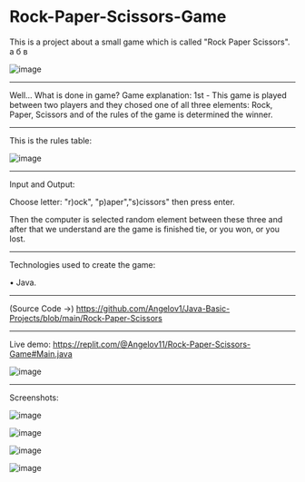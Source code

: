 # Rock-Paper-Scissors-Game 
This is a project about a small game which is called "Rock Paper Scissors".
а
б
в

![image](https://user-images.githubusercontent.com/117378467/203860825-5c7c97ca-f4fc-43d8-af84-bc03e43487b5.png)

______________________________________________________________________________________
Well... What is done in game? Game explanation: 1st - This game is played between two players and they chosed one of all three elements: Rock, Paper, Scissors and of the rules of the game is determined the winner. 

______________________________________________________________________________________
This is the rules table:

![image](https://user-images.githubusercontent.com/117378467/203854666-7e3de44a-8bca-40d9-9223-2520698b1d05.png)


_____________________________________________________________________________________
Input and Output:

Choose letter: "r)ock", "p)aper","s)cissors" then press enter.

Then the computer is selected random element between these three and after that we understand are the game is finished tie, or you won, or you lost.

______________________________________________________________________________________
Technologies used to create the game:

• Java.

______________________________________________________________________________________
(Source Code ->) https://github.com/Angelov1/Java-Basic-Projects/blob/main/Rock-Paper-Scissors


______________________________________________________________________________________
Live demo: https://replit.com/@Angelov11/Rock-Paper-Scissors-Game#Main.java

![image](https://user-images.githubusercontent.com/117378467/203860616-46d62600-ff31-47f2-92ef-7bfddc5ed125.png)


______________________________________________________________________________________
Screenshots:

![image](https://user-images.githubusercontent.com/117378467/203858352-d4965e4f-b708-4726-a596-d47612295e99.png)

![image](https://user-images.githubusercontent.com/117378467/203858540-5b8959ad-136b-4102-846e-8da85f2a10dc.png)

![image](https://user-images.githubusercontent.com/117378467/203858866-3204bdde-c119-4016-bdf2-49f8dc8f2915.png)

![image](https://user-images.githubusercontent.com/117378467/203858661-b7d3a7f2-6ede-4d60-8b9e-a0964d06288c.png)
